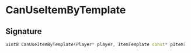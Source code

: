 # CanUseItemByTemplate

## Signature

```cpp
uint8 CanUseItemByTemplate(Player* player, ItemTemplate const* pItem)
```
